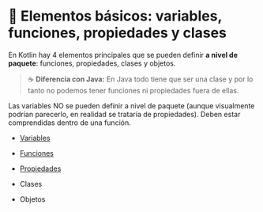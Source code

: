 # :seedling: Elementos básicos: variables, funciones, propiedades y clases

En Kotlin hay 4 elementos principales que se pueden definir **a nivel de paquete**: funciones, propiedades, clases y objetos.

>:coffee: **Diferencia con Java:** En Java todo tiene que ser una clase y por lo tanto no podemos tener funciones ni propiedades fuera de ellas.

Las variables NO se pueden definir a nivel de paquete (aunque visualmente podrían parecerlo, en realidad se trataría de propiedades). Deben estar comprendidas dentro de una función.

* [Variables](./elementos_basicos_variables.md)

* [Funciones](./elementos_basicos_funciones.md)

* [Propiedades](./elementos_basicos_propiedades.md)

* Clases

* Objetos


